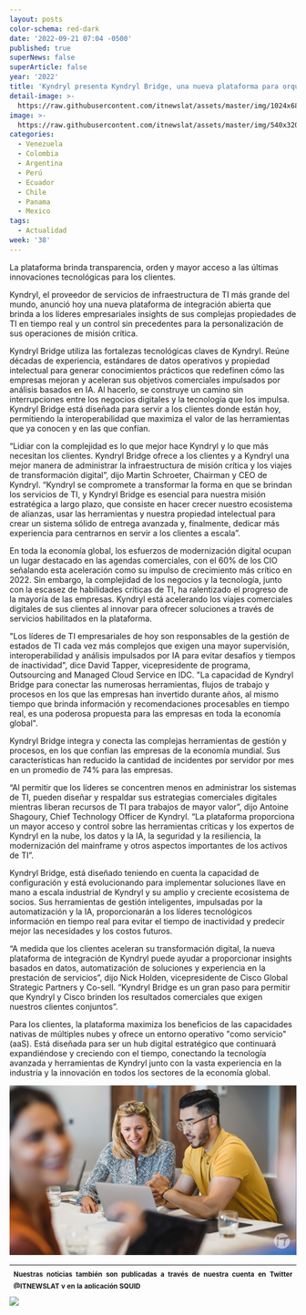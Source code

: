 ```yaml
---
layout: posts
color-schema: red-dark
date: '2022-09-21 07:04 -0500'
published: true
superNews: false
superArticle: false
year: '2022'
title: 'Kyndryl presenta Kyndryl Bridge, una nueva plataforma para orquestar TI'
detail-image: >-
  https://raw.githubusercontent.com/itnewslat/assets/master/img/1024x680/Kyndryl-Bridge-g.jpg
image: >-
  https://raw.githubusercontent.com/itnewslat/assets/master/img/540x320/Kyndryl-Bridge-p.jpg
categories:
  - Venezuela
  - Colombia
  - Argentina
  - Perú
  - Ecuador
  - Chile
  - Panama
  - Mexico
tags:
  - Actualidad
week: '38'
---
```

La plataforma brinda transparencia, orden y mayor acceso a las últimas innovaciones tecnológicas para los clientes.
 
Kyndryl, el proveedor de servicios de infraestructura de TI más grande del mundo, anunció hoy una nueva plataforma de integración abierta que brinda a los líderes empresariales insights de sus complejas propiedades de TI en tiempo real y un control sin precedentes para la personalización de sus operaciones de misión crítica.
 
Kyndryl Bridge utiliza las fortalezas tecnológicas claves de Kyndryl. Reúne décadas de experiencia, estándares de datos operativos y propiedad intelectual para generar conocimientos prácticos que redefinen cómo las empresas mejoran y aceleran sus objetivos comerciales impulsados por análisis basados en IA. Al hacerlo, se construye un camino sin interrupciones entre los negocios digitales y la tecnología que los impulsa. Kyndryl Bridge está diseñada para servir a los clientes donde están hoy, permitiendo la interoperabilidad que maximiza el valor de las herramientas que ya conocen y en las que confían.
 
“Lidiar con la complejidad es lo que mejor hace Kyndryl y lo que más necesitan los clientes. Kyndryl Bridge ofrece a los clientes y a Kyndryl una mejor manera de administrar la infraestructura de misión crítica y los viajes de transformación digital”, dijo Martin Schroeter, Chairman y CEO de Kyndryl. “Kyndryl se compromete a transformar la forma en que se brindan los servicios de TI, y Kyndryl Bridge es esencial para nuestra misión estratégica a largo plazo, que consiste en hacer crecer nuestro ecosistema de alianzas, usar las herramientas y nuestra propiedad intelectual para crear un sistema sólido de entrega avanzada y, finalmente, dedicar más experiencia para centrarnos en servir a los clientes a escala”.
 
En toda la economía global, los esfuerzos de modernización digital ocupan un lugar destacado en las agendas comerciales, con el 60% de los CIO señalando esta aceleración como su impulso de crecimiento más crítico en 2022. Sin embargo, la complejidad de los negocios y la tecnología, junto con la escasez de habilidades críticas de TI, ha ralentizado el progreso de la mayoría de las empresas. Kyndryl está acelerando los viajes comerciales digitales de sus clientes al innovar para ofrecer soluciones a través de servicios habilitados en la plataforma.
 
"Los líderes de TI empresariales de hoy son responsables de la gestión de estados de TI cada vez más complejos que exigen una mayor supervisión, interoperabilidad y análisis impulsados por IA para evitar desafíos y tiempos de inactividad", dice David Tapper, vicepresidente de programa, Outsourcing and Managed Cloud Service en IDC. "La capacidad de Kyndryl Bridge para conectar las numerosas herramientas, flujos de trabajo y procesos en los que las empresas han invertido durante años, al mismo tiempo que brinda información y recomendaciones procesables en tiempo real, es una poderosa propuesta para las empresas en toda la economía global".
 
Kyndryl Bridge integra y conecta las complejas herramientas de gestión y procesos, en los que confían las empresas de la economía mundial. Sus características han reducido la cantidad de incidentes por servidor por mes en un promedio de 74% para las empresas.
 
“Al permitir que los líderes se concentren menos en administrar los sistemas de TI, pueden diseñar y respaldar sus estrategias comerciales digitales mientras liberan recursos de TI para trabajos de mayor valor”, dijo Antoine Shagoury, Chief Technology Officer de Kyndryl. “La plataforma proporciona un mayor acceso y control sobre las herramientas críticas y los expertos de Kyndryl en la nube, los datos y la IA, la seguridad y la resiliencia, la modernización del mainframe y otros aspectos importantes de los activos de TI”.
 
Kyndryl Bridge, está diseñado teniendo en cuenta la capacidad de configuración y está evolucionando para implementar soluciones llave en mano a escala industrial de Kyndryl y su amplio y creciente ecosistema de socios. Sus herramientas de gestión inteligentes, impulsadas por la automatización y la IA, proporcionarán a los líderes tecnológicos información en tiempo real para evitar el tiempo de inactividad y predecir mejor las necesidades y los costos futuros.
 
“A medida que los clientes aceleran su transformación digital, la nueva plataforma de integración de Kyndryl puede ayudar a proporcionar insights basados en datos, automatización de soluciones y experiencia en la prestación de servicios”, dijo Nick Holden, vicepresidente de Cisco Global Strategic Partners y Co-sell. “Kyndryl Bridge es un gran paso para permitir que Kyndryl y Cisco brinden los resultados comerciales que exigen nuestros clientes conjuntos”.
 
Para los clientes, la plataforma maximiza los beneficios de las capacidades nativas de múltiples nubes y ofrece un entorno operativo "como servicio" (aaS). Está diseñada para ser un hub digital estratégico que continuará expandiéndose y creciendo con el tiempo, conectando la tecnología avanzada y herramientas de Kyndryl junto con la vasta experiencia en la industria y la innovación en todos los sectores de la economía global.
 
 ![](https://raw.githubusercontent.com/itnewslat/assets/master/img/540x320/Kyndryl-Bridge-p.jpg)
 
 <table style="height: 42px;" width="569">
<tbody>
<tr>
<td style="text-align: justify;"><sub><strong>Nuestras noticias también son publicadas a través de nuestra cuenta en Twitter <a href="https://twitter.com/itnewslat?lang=es">@ITNEWSLAT</a> y en la aplicación <a href="https://squidapp.co/en/">SQUID</a></strong></sub></td>
</tr>
</tbody>
</table>

<img src="https://tracker.metricool.com/c3po.jpg?hash=56f88a41e39ab42c063cc51676587a04"/>


